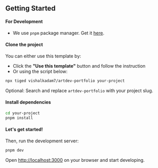 ## Getting Started

#### For Development

- We use `pnpm` package manager. Get it [here](https://pnpm.io/installation).

#### Clone the project

You can either use this template by:

- Click the **"Use this template"** button and follow the instruction
- Or using the script below:

```bash
npx tiged vishalkadam7/artdev-portfolio your-project
```

Optional: Search and replace `artdev-portfolio` with your project slug.

#### Install dependencies

```bash
cd your-project
pnpm install
```

#### Let's get started!

Then, run the development server:

```bash
pnpm dev
```

Open [http://localhost:3000](http://localhost:3000) on your browser and start developing.

